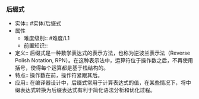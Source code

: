 ###  后缀式 
- 实体:: #实体/后缀式 
- 属性
	- 难度级别:: #难度/L1 
	- 前置知识::
- 定义:: 后缀式是一种数学表达式的表示方法，也称为逆波兰表示法（Reverse Polish Notation, RPN）。在这种表示法中，运算符位于操作数之后，不再使用括号，使得每个运算都是基于栈结构的。
- 特点:: 操作数在前，操作符紧跟其后。
- 应用:: 在编译器设计中，后缀式常用于计算表达式的值，在某些情况下，将中缀表达式转换为后缀表达式有利于简化语法分析和优化过程。